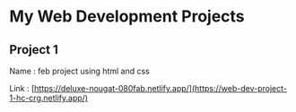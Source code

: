 # My Web Development Projects

## Project 1

Name : feb project using html and css

Link : [https://deluxe-nougat-080fab.netlify.app/](https://web-dev-project-1-hc-crg.netlify.app/)
